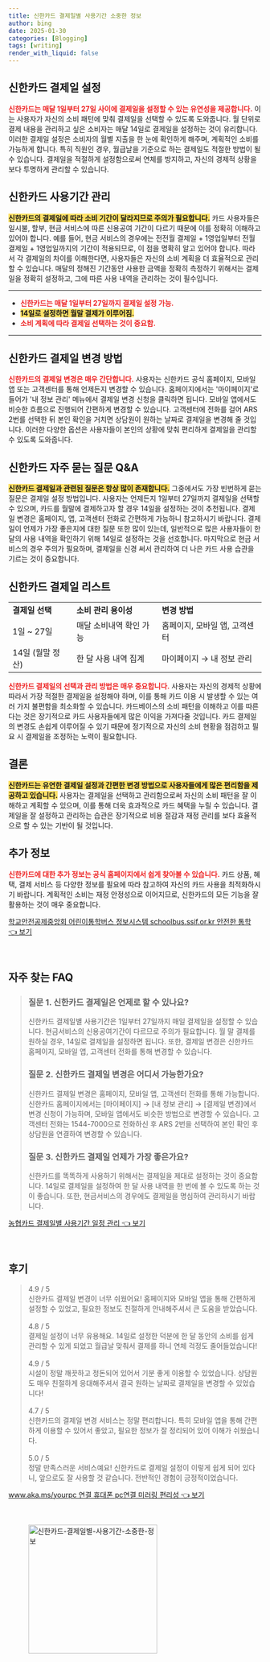 ```yaml
---
title: 신한카드 결제일별 사용기간 소중한 정보
author: bing
date: 2025-01-30
categories: [Blogging]
tags: [writing]
render_with_liquid: false
---
```



<h2 id='신한카드_결제일_설정'>신한카드 결제일 설정</h2>

<p><b><span style="color: #ee2323;">신한카드는 매달 1일부터 27일 사이에 결제일을 설정할 수 있는 유연성을 제공합니다.</span></b> 이는 사용자가 자신의 소비 패턴에 맞춰 결제일을 선택할 수 있도록 도와줍니다. 월 단위로 결제 내용을 관리하고 싶은 소비자는 매달 14일로 결제일을 설정하는 것이 유리합니다. 이러한 결제일 설정은 소비자의 월별 지출을 한 눈에 확인하게 해주며, 계획적인 소비를 가능하게 합니다. 특히 직원인 경우, 월급날을 기준으로 하는 결제일도 적절한 방법이 될 수 있습니다. 결제일을 적절하게 설정함으로써 연체를 방지하고, 자신의 경제적 상황을 보다 투명하게 관리할 수 있습니다.</p>

<h2 id='신한카드_사용기간'>신한카드 사용기간 관리</h2>

<p><b><span style="background-color: #ffe066;">신한카드의 결제일에 따라 소비 기간이 달라지므로 주의가 필요합니다.</span></b> 카드 사용자들은 일시불, 할부, 현금 서비스에 따른 신용공여 기간이 다르기 때문에 이를 정확히 이해하고 있어야 합니다. 예를 들어, 현금 서비스의 경우에는 전전월 결제일 + 1영업일부터 전월 결제일 + 1영업일까지의 기간이 적용되므로, 이 점을 명확히 알고 있어야 합니다. 따라서 각 결제일의 차이를 이해한다면, 사용자들은 자신의 소비 계획을 더 효율적으로 관리할 수 있습니다. 매달의 정해진 기간동안 사용한 금액을 정확히 측정하기 위해서는 결제일을 정확히 설정하고, 그에 따른 사용 내역을 관리하는 것이 필수입니다.</p>

<hr />

<ul>
    <li><b><span style="color: #ee2323;">신한카드는 매달 1일부터 27일까지 결제일 설정 가능.</span></b></li>
    <li><b><span style="background-color: #ffe066;">14일로 설정하면 월말 결제가 이루어짐.</span></b></li>
    <li><b><span style="color: #ee2323;">소비 계획에 따라 결제일 선택하는 것이 중요함.</span></b></li>
</ul>

<hr />

<h2 id='결제일_변경방법'>신한카드 결제일 변경 방법</h2>

<p><b><span style="color: #ee2323;">신한카드의 결제일 변경은 매우 간단합니다.</span></b> 사용자는 신한카드 공식 홈페이지, 모바일 앱 또는 고객센터를 통해 언제든지 변경할 수 있습니다. 홈페이지에서는 '마이페이지'로 들어가 '내 정보 관리' 메뉴에서 결제일 변경 신청을 클릭하면 됩니다. 모바일 앱에서도 비슷한 흐름으로 진행되어 간편하게 변경할 수 있습니다. 고객센터에 전화를 걸어 ARS 2번를 선택한 뒤 본인 확인을 거치면 상담원이 원하는 날짜로 결제일을 변경해 줄 것입니다. 이러한 다양한 옵션은 사용자들이 본인의 상황에 맞춰 편리하게 결제일을 관리할 수 있도록 도와줍니다.</p>

<h2 id='자주_묻는_질문'>신한카드 자주 묻는 질문 Q&A</h2>

<p><b><span style="background-color: #ffe066;">신한카드 결제일과 관련된 질문은 항상 많이 존재합니다.</span></b> 그중에서도 가장 빈번하게 묻는 질문은 결제일 설정 방법입니다. 사용자는 언제든지 1일부터 27일까지 결제일을 선택할 수 있으며, 카드를 월말에 결제하고자 할 경우 14일을 설정하는 것이 추천됩니다. 결제일 변경은 홈페이지, 앱, 고객센터 전화로 간편하게 가능하니 참고하시기 바랍니다. 결제일이 언제가 가장 좋은지에 대한 질문 또한 많이 있는데, 일반적으로 많은 사용자들이 한 달의 사용 내역을 확인하기 위해 14일로 설정하는 것을 선호합니다. 마지막으로 현금 서비스의 경우 주의가 필요하며, 결제일을 신경 써서 관리하여 더 나은 카드 사용 습관을 기르는 것이 중요합니다.</p>

<h2 id='신한카드_결제일_리스트'>신한카드 결제일 리스트</h2>

<table>
    <tr>
        <td><b>결제일 선택</b></td>
        <td><b>소비 관리 용이성</b></td>
        <td><b>변경 방법</b></td>
    </tr>
    <tr>
        <td>1일 ~ 27일</td>
        <td>매달 소비내역 확인 가능</td>
        <td>홈페이지, 모바일 앱, 고객센터</td>
    </tr>
    <tr>
        <td>14일 (월말 정산)</td>
        <td>한 달 사용 내역 집계</td>
        <td>마이페이지 → 내 정보 관리</td>
    </tr>
</table>

<p><b><span style="color: #ee2323;">신한카드 결제일의 선택과 관리 방법은 매우 중요합니다.</span></b> 사용자는 자신의 경제적 상황에 따라서 가장 적절한 결제일을 설정해야 하며, 이를 통해 카드 이용 시 발생할 수 있는 여러 가지 불편함을 최소화할 수 있습니다. 카드베이스의 소비 패턴을 이해하고 이를 따른다는 것은 장기적으로 카드 사용자들에게 많은 이익을 가져다줄 것입니다. 카드 결제일의 변경도 손쉽게 이루어질 수 있기 때문에 정기적으로 자신의 소비 현황을 점검하고 필요 시 결제일을 조정하는 노력이 필요합니다.</p>

<h2 id='결론'>결론</h2>

<p><b><span style="background-color: #ffe066;">신한카드는 유연한 결제일 설정과 간편한 변경 방법으로 사용자들에게 많은 편리함을 제공하고 있습니다.</span></b> 사용자는 결제일을 선택하고 관리함으로써 자신의 소비 패턴을 잘 이해하고 계획할 수 있으며, 이를 통해 더욱 효과적으로 카드 혜택을 누릴 수 있습니다. 결제일을 잘 설정하고 관리하는 습관은 장기적으로 비용 절감과 재정 관리를 보다 효율적으로 할 수 있는 기반이 될 것입니다.</p>

<h2 id='추가정보'>추가 정보</h2>

<p><b><span style="color: #ee2323;">신한카드에 대한 추가 정보는 공식 홈페이지에서 쉽게 찾아볼 수 있습니다.</span></b> 카드 상품, 혜택, 결제 서비스 등 다양한 정보를 필요에 따라 참고하여 자신의 카드 사용을 최적화하시기 바랍니다. 계획적인 소비는 재정 안정성으로 이어지므로, 신한카드의 모든 기능을 잘 활용하는 것이 매우 중요합니다.</p>


<p><a class="click-button" title="학교안전공제중앙회 어린이통학버스 정보시스템 schoolbus.ssif.or.kr 안전한 통학" href="https://24nara.github.io/posts/%ED%95%99%EA%B5%90%EC%95%88%EC%A0%84%EA%B3%B5%EC%A0%9C%EC%A4%91%EC%95%99%ED%9A%8C-%EC%96%B4%EB%A6%B0%EC%9D%B4%ED%86%B5%ED%95%99%EB%B2%84%EC%8A%A4-%EC%A0%95%EB%B3%B4%EC%8B%9C%EC%8A%A4%ED%85%9C-schoolbus.ssif.or.kr-%EC%95%88%EC%A0%84%ED%95%9C-%ED%86%B5%ED%95%99/" rel="dofollow">학교안전공제중앙회 어린이통학버스 정보시스템 schoolbus.ssif.or.kr 안전한 통학 👈 보기</a></p><br>
<h2 id='자주_찾는_FAQ'>자주 찾는 FAQ</h2>
<div itemscope="" itemtype="https://schema.org/FAQPage"> 
<blockquote> 
<div itemscope="" itemprop="mainEntity" itemtype="https://schema.org/Question"> 
<h3 itemprop="name">질문 1. 신한카드 결제일은 언제로 할 수 있나요?</h3> 
<div itemscope="" itemprop="acceptedAnswer" itemtype="https://schema.org/Answer"> 
<span itemprop="text"> 
<p>신한카드 결제일별 사용기간은 1일부터 27일까지 매일 결제일을 설정할 수 있습니다. 현금서비스의 신용공여기간이 다르므로 주의가 필요합니다. 월 말 결제를 원하실 경우, 14일로 결제일을 설정하면 됩니다. 또한, 결제일 변경은 신한카드 홈페이지, 모바일 앱, 고객센터 전화를 통해 변경할 수 있습니다.</p> 
</span> 
</div> 
</div> 

<div itemscope="" itemprop="mainEntity" itemtype="https://schema.org/Question"> 
<h3 itemprop="name">질문 2. 신한카드 결제일 변경은 어디서 가능한가요?</h3> 
<div itemscope="" itemprop="acceptedAnswer" itemtype="https://schema.org/Answer"> 
<span itemprop="text"> 
<p>신한카드 결제일 변경은 홈페이지, 모바일 앱, 고객센터 전화를 통해 가능합니다. 신한카드 홈페이지에서는 [마이페이지] → [내 정보 관리] → [결제일 변경]에서 변경 신청이 가능하며, 모바일 앱에서도 비슷한 방법으로 변경할 수 있습니다. 고객센터 전화는 1544-7000으로 전화하신 후 ARS 2번을 선택하여 본인 확인 후 상담원을 연결하여 변경할 수 있습니다.</p> 
</span> 
</div> 
</div> 

<div itemscope="" itemprop="mainEntity" itemtype="https://schema.org/Question"> 
<h3 itemprop="name">질문 3. 신한카드 결제일 언제가 가장 좋은가요?</h3> 
<div itemscope="" itemprop="acceptedAnswer" itemtype="https://schema.org/Answer"> 
<span itemprop="text"> 
<p>신한카드를 똑똑하게 사용하기 위해서는 결제일을 제대로 설정하는 것이 중요합니다. 14일로 결제일을 설정하여 한 달 사용 내역을 한 번에 볼 수 있도록 하는 것이 좋습니다. 또한, 현금서비스의 경우에도 결제일을 명심하여 관리하시기 바랍니다.</p> 
</span> 
</div> 
</div> 

</blockquote> 
</div>
<p><a class="click-button" title="농협카드 결제일별 사용기간 일정 관리" href="https://24nara.github.io/posts/%EB%86%8D%ED%98%91%EC%B9%B4%EB%93%9C-%EA%B2%B0%EC%A0%9C%EC%9D%BC%EB%B3%84-%EC%82%AC%EC%9A%A9%EA%B8%B0%EA%B0%84-%EC%9D%BC%EC%A0%95-%EA%B4%80%EB%A6%AC/" rel="dofollow">농협카드 결제일별 사용기간 일정 관리 👈 보기</a></p><br>
<h2 id='후기'>후기</h2>
<div itemscope itemtype="https://schema.org/Product">
  <blockquote>
  <div itemprop="review" itemscope itemtype="https://schema.org/Review">
      <div itemprop="reviewRating" itemscope itemtype="https://schema.org/Rating"> <span itemprop="ratingValue">4.9</span> / <span itemprop="bestRating">5</span> </div>
      <span itemprop="reviewBody">신한카드 결제일 변경이 너무 쉬웠어요! 홈페이지와 모바일 앱을 통해 간편하게 설정할 수 있었고, 필요한 정보도 친절하게 안내해주셔서 큰 도움을 받았습니다.</span>
  </div>
  <br>
  <div itemprop="review" itemscope itemtype="https://schema.org/Review">
      <div itemprop="reviewRating" itemscope itemtype="https://schema.org/Rating"> <span itemprop="ratingValue">4.8</span> / <span itemprop="bestRating">5</span> </div>
      <span itemprop="reviewBody">결제일 설정이 너무 유용해요. 14일로 설정한 덕분에 한 달 동안의 소비를 쉽게 관리할 수 있게 되었고 월급날 맞춰서 결제를 하니 연체 걱정도 줄어들었습니다!</span>
  </div>
  <br>
  <div itemprop="review" itemscope itemtype="https://schema.org/Review">
      <div itemprop="reviewRating" itemscope itemtype="https://schema.org/Rating"> <span itemprop="ratingValue">4.9</span> / <span itemprop="bestRating">5</span> </div>
      <span itemprop="reviewBody">시설이 정말 깨끗하고 정돈되어 있어서 기분 좋게 이용할 수 있었습니다. 상담원도 매우 친절하게 응대해주셔서 결국 원하는 날짜로 결제일을 변경할 수 있었습니다!</span>
  </div>
  <br>
  <div itemprop="review" itemscope itemtype="https://schema.org/Review">
      <div itemprop="reviewRating" itemscope itemtype="https://schema.org/Rating"> <span itemprop="ratingValue">4.7</span> / <span itemprop="bestRating">5</span> </div>
      <span itemprop="reviewBody">신한카드의 결제일 변경 서비스는 정말 편리합니다. 특히 모바일 앱을 통해 간편하게 이용할 수 있어서 좋았고, 필요한 정보가 잘 정리되어 있어 이해가 쉬웠습니다.</span>
  </div>
  <br>
  <div itemprop="review" itemscope itemtype="https://schema.org/Review">
      <div itemprop="reviewRating" itemscope itemtype="https://schema.org/Rating"> <span itemprop="ratingValue">5.0</span> / <span itemprop="bestRating">5</span> </div>
      <span itemprop="reviewBody">정말 만족스러운 서비스예요! 신한카드로 결제일 설정이 이렇게 쉽게 되어 있다니, 앞으로도 잘 사용할 것 같습니다. 전반적인 경험이 긍정적이었습니다.</span>
  </div>
  </blockquote>
</div>
<p><a class="click-button" title="www.aka.ms/yourpc 연결 휴대폰 pc연결 미러링 편리성" href="https://24nara.github.io/posts/www.aka.msyourpc-%EC%97%B0%EA%B2%B0-%ED%9C%B4%EB%8C%80%ED%8F%B0-pc%EC%97%B0%EA%B2%B0-%EB%AF%B8%EB%9F%AC%EB%A7%81-%ED%8E%B8%EB%A6%AC%EC%84%B1/" rel="dofollow">www.aka.ms/yourpc 연결 휴대폰 pc연결 미러링 편리성 👈 보기</a></p><br>
<figure class="image"><img src="https://24nara.github.io/assets/img/thumbnail/신한카드-결제일별-사용기간-소중한-정보.webp" alt="신한카드-결제일별-사용기간-소중한-정보" width="256" height="256"></figure>